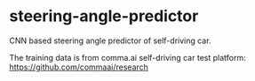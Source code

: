 # steering-angle-predictor
CNN based steering angle predictor of self-driving car.

The training data is from comma.ai self-driving car test platform: https://github.com/commaai/research
